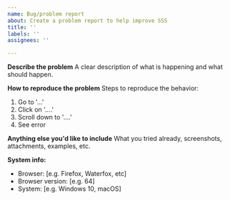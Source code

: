 ```yaml
---
name: Bug/problem report
about: Create a problem report to help improve SSS
title: ''
labels: ''
assignees: ''

---
```


**Describe the problem**
A clear description of what is happening and what should happen.

**How to reproduce the problem**
Steps to reproduce the behavior:
1. Go to '...'
2. Click on '....'
3. Scroll down to '....'
4. See error

**Anything else you'd like to include**
What you tried already, screenshots, attachments, examples, etc.

**System info:**
- Browser: [e.g. Firefox, Waterfox, etc]
- Browser version: [e.g. 64]
- System: [e.g. Windows 10, macOS]
